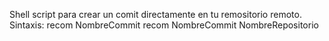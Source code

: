 Shell script para crear un comit directamente en tu remositorio remoto.
Sintaxis: 
recom NombreCommit
recom NombreCommit NombreRepositorio